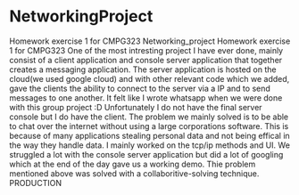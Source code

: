 # NetworkingProject
Homework exercise 1 for CMPG323
Networking_project
Homework exercise 1 for CMPG323 One of the most intresting project I have ever done, mainly consist of a client application and console server application that together creates a messaging application. The server application is hosted on the cloud(we used google cloud) and with other relevant code which we added, gave the clients the ability to connect to the server via a IP and to send messages to one another. It felt like I wrote whatsapp when we were done with this group project :D
Unfortunately I do not have the final server console but I do have the client. The problem we mainly solved is to be able to chat over the internet without using a large corporations software. This is because of many applications stealing personal data and not being effical in the way they handle data. I mainly worked on the tcp/ip methods and UI. We struggled a lot with the console server application but did a lot of googling which at the end of the day gave us a working demo. Thie problem mentioned above was solved with a collaboritive-solving technique.
PRODUCTION